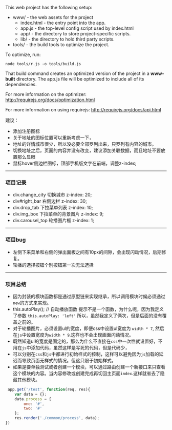 This web project has the following setup:

* www/ - the web assets for the project
    * index.html - the entry point into the app.
    * app.js - the top-level config script used by index.html
    * app/ - the directory to store project-specific scripts.
    * lib/ - the directory to hold third party scripts.
* tools/ - the build tools to optimize the project.

To optimize, run:

    node tools/r.js -o tools/build.js

That build command creates an optimized version of the project in a
**www-built** directory. The app.js file will be optimized to include
all of its dependencies.

For more information on the optimizer:
http://requirejs.org/docs/optimization.html

For more information on using requirejs:
http://requirejs.org/docs/api.html

建议：
<!-- - 顶部条去除用户注册，功能合并到登陆功能中。 -->
- 添加注册图标
- 关于地址的图标位置可以重新考虑一下，
- 地址的详情城市很少，所以没必要全部罗列出来，只罗列有内容的城市。
- 切换地址之后，页面的内容并没有改变，建议添加关联数据，而且地址不要放置那么显眼
- 鼠标hover侧边栏图标，顶部手机版文字在前端，调整z-index;

---

### 项目记录

- div.change_city 切换城市 z-index: 20;
- div#right_bar 右侧边栏 z-index: 30;
- div.drop_tab 下拉菜单列表 z-index: 10;
- div.img_box  下拉菜单的背景图片 z-index: 9;
- div.carousel_top  轮播图片框 z-index: 1;   

---

### 项目bug

- 左侧下来菜单和右侧的弹出面板之间有10px的间隙，会出现闪动情况，后期修复。
- 轮播的选择按钮个别按钮第一次无法选择

---

### 项目总结

- 因为封装的模块函数都是通过原型链来实现继承，所以调用模块时候必须通过`new`的方式来实现。
- this.autoPlay();    // 自动播放函数 提示不是一个函数，为什么呢，因为我定义了参数 `this.autoPlay: 'left'` 所以，虽然我定义了俩次，但是后面的没有覆盖之前的。
- 对于轮播图片，必须设置ul的宽度，即便css中设置ul宽度为 `width * 7`, 然后在`js`中设置宽度为`width * 9`.这样也不会出现画面闪动情况。
- 既然知道ul的宽度是固定的，那么为什么不直接在`css`中一次性就设置好，不用在`js`中添加代码，虽然这样是写死的代码，但是代码少，
- 可以分别在`css`和`js`中都进行初始样式的控制，这样可以避免因为`js`加载的延迟而导致页面无样式的情况。但这只限于初始样式。
- 如果是要单独测试或者创建一个模块，可以通过路由创建一个新接口来只查看这个模块的内容。当内容修改或创建完成再切回主页面`index`.这样就省去了隐藏其他模块。

```javascript
 app.get('/test', function(req, res){
    var data = {};
    data.process = {
        one: '#',
        two: '#'
    };
    res.render('./common/process', data);
})
```


